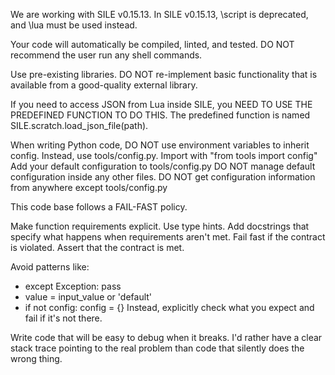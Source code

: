 We are working with SILE v0.15.13. In SILE v0.15.13, \script is
deprecated, and \lua must be used instead.

Your code will automatically be compiled, linted, and tested.
DO NOT recommend the user run any shell commands.

Use pre-existing libraries.
DO NOT re-implement basic functionality that is available from a good-quality external library.

If you need to access JSON from Lua inside SILE, you NEED TO USE THE
PREDEFINED FUNCTION TO DO THIS.
The predefined function is named SILE.scratch.load_json_file(path).

When writing Python code, DO NOT use environment variables to inherit config.
Instead, use tools/config.py. Import with "from tools import config"
Add your default configuration to tools/config.py
DO NOT manage default configuration inside any other files.
DO NOT get configuration information from anywhere except tools/config.py

This code base follows a FAIL-FAST policy.

Make function requirements explicit.
Use type hints.
Add docstrings that specify what happens when requirements aren't met.
Fail fast if the contract is violated.
Assert that the contract is met.

Avoid patterns like:
- except Exception: pass
- value = input_value or 'default'
- if not config: config = {}
Instead, explicitly check what you expect and fail if it's not there.

Write code that will be easy to debug when it breaks. I'd rather have a clear stack trace pointing to the real problem than code that silently does the wrong thing.
